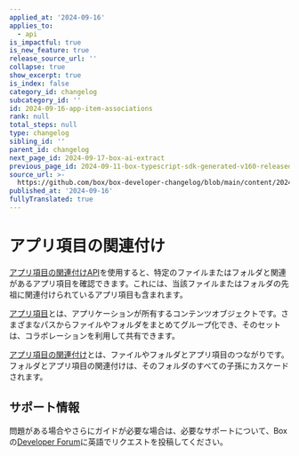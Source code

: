 ```yaml
---
applied_at: '2024-09-16'
applies_to:
  - api
is_impactful: true
is_new_feature: true
release_source_url: ''
collapse: true
show_excerpt: true
is_index: false
category_id: changelog
subcategory_id: ''
id: 2024-09-16-app-item-associations
rank: null
total_steps: null
type: changelog
sibling_id: ''
parent_id: changelog
next_page_id: 2024-09-17-box-ai-extract
previous_page_id: 2024-09-11-box-typescript-sdk-generated-v160-released
source_url: >-
  https://github.com/box/box-developer-changelog/blob/main/content/2024/09-16-app-item-associations.md
published_at: '2024-09-16'
fullyTranslated: true
---
```

# アプリ項目の関連付け

[アプリ項目の関連付けAPI][1]を使用すると、特定のファイルまたはフォルダと関連があるアプリ項目を確認できます。これには、当該ファイルまたはフォルダの先祖に関連付けられているアプリ項目も含まれます。

<!-- more -->

[アプリ項目][2]とは、アプリケーションが所有するコンテンツオブジェクトです。さまざまなパスからファイルやフォルダをまとめてグループ化でき、そのセットは、コラボレーションを利用して共有できます。

[アプリ項目の関連付け][3]とは、ファイルやフォルダとアプリ項目のつながりです。フォルダとアプリ項目の関連付けは、そのフォルダのすべての子孫にカスケードされます。

## サポート情報

問題がある場合やさらにガイドが必要な場合は、必要なサポートについて、Boxの[Developer Forum][4]に英語でリクエストを投稿してください。

[1]: r://app-item-association

[2]: r://app-item

[3]: r://app-item-associations

[4]: https://forum.box.com/
